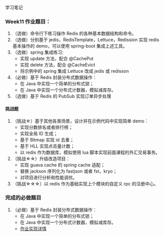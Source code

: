 学习笔记

### Week11 作业题目： 
1. （选做）命令行下练习操作 Redis 的各种基本数据结构和命令。
2. （选做）分别基于 jedis，RedisTemplate，Lettuce，Redission 实现 redis 基本操作的 demo，可以使用 spring-boot 集成上述工具。
3. （选做）spring 集成练习:
   - 实现 update 方法，配合 @CachePut
   - 实现 delete 方法，配合 @CacheEvict
   - 将示例中的 spring 集成 Lettuce 改成 jedis 或 redisson
4. （必做）基于 Redis 封装分布式数据操作：
   - 在 Java 中实现一个简单的分布式锁；
   - 在 Java 中实现一个分布式计数器，模拟减库存。
5. （选做）基于 Redis 的 PubSub 实现订单异步处理

#### 挑战题
1. （挑战☆）基于其他各类场景，设计并在示例代码中实现简单 demo：
   - 实现分数排名或者排行榜；
   - 实现全局 ID 生成；
   - 基于 Bitmap 实现 id 去重；
   - 基于 HLL 实现点击量计数；
   - 以 redis 作为数据库，模拟使用 lua 脚本实现前面课程的外汇交易事务。
2. （挑战☆☆）升级改造项目：
   - 实现 guava cache 的 spring cache 适配；
   - 替换 jackson 序列化为 fastjson 或者 fst，kryo；
   - 对项目进行分析和性能调优。
3. （挑战☆☆☆）以 redis 作为基础实现上个模块的自定义 rpc 的注册中心。

### 完成的必做题目
1. （必做）基于 Redis 封装分布式数据操作：
   - 在 Java 中实现一个简单的分布式锁；
   - 在 Java 中实现一个分布式计数器，模拟减库存。
   - [作业实现详情](https://github.com/yzsever/JAVA-000/tree/main/Week_11/01-DistributedLock)